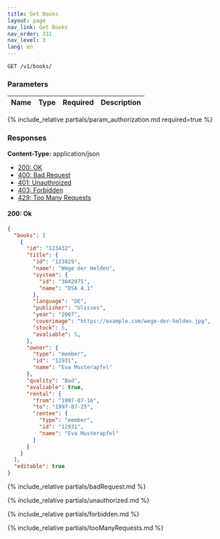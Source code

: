 ```yaml
---
title: Get Books
layout: page
nav_link: Get Books
nav_order: 331
nav_level: 3
lang: en
---
```


```
GET /v1/books/
```

### Parameters

| Name | Type  | Required | Description |
|:--------------|:--------|:----------:|:----------------------------------------------------------------------------------|
{% include_relative partials/param_authorization.md required=true %}

### Responses
**Content-Type:** application/json
- [200: OK](#200-ok)
- [400: Bad Request](#400-bad-request)
- [401: Unauthroized](#401-unauthorized)
- [403: Forbidden](#403-forbidden)
- [429: Too Many Requests](#429-too-many-requests)

#### 200: Ok
```json
{
  "books": [
    {
      "id": "123432",
      "title": {
        "id": "123829",
        "name": "Wege der Helden",
        "system": {
          "id": "3042975",
          "name": "DSA 4.1"
        },
        "language": "DE",
        "publisher": "Ulisses",
        "year": "2007",
        "coverimage": "https://example.com/wege-der-helden.jpg",
        "stock": 5,
        "avaliable": 5,
      },
      "owner": {
        "type": "member",
        "id": "12931",
        "name": "Eva Musterapfel"
      },
      "quality": "Bad",
      "avaliable": true,
      "rental": {
        "from": "1997-07-16",
        "to": "1997-07-25",
        "rentee": {
          "type": "member",
          "id": "12931",
          "name": "Eva Musterapfel"
        }
      }
    }
  ],
  "editable": true
}
```

{% include_relative partials/badRequest.md %}

{% include_relative partials/unauthorized.md %}

{% include_relative partials/forbidden.md %}

{% include_relative partials/tooManyRequests.md %}
